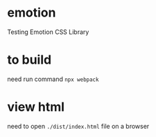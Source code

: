 # emotion
 Testing Emotion CSS Library

# to build 
need run command `npx webpack`

# view html
need to open `./dist/index.html` file on a browser
